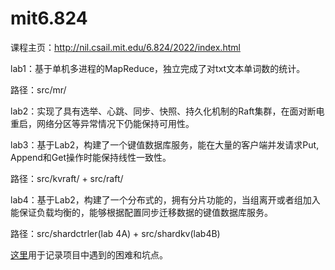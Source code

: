 # mit6.824
课程主页：http://nil.csail.mit.edu/6.824/2022/index.html

lab1：基于单机多进程的MapReduce，独立完成了对txt文本单词数的统计。

路径：src/mr/

lab2：实现了具有选举、心跳、同步、快照、持久化机制的Raft集群，在面对断电重启，网络分区等异常情况下仍能保持可用性。

lab3：基于Lab2，构建了一个键值数据库服务，能在大量的客户端并发请求Put, Append和Get操作时能保持线性一致性。

路径：src/kvraft/ + src/raft/

lab4：基于Lab2，构建了一个分布式的，拥有分片功能的，当组离开或者组加入能保证负载均衡的，能够根据配置同步迁移数据的键值数据库服务。

路径：src/shardctrler(lab 4A) + src/shardkv(lab4B)

[这里](https://github.com/jaychentank/Notes/blob/main/%E5%88%86%E5%B8%83%E5%BC%8F%E5%AD%A6%E4%B9%A0%E7%AC%94%E8%AE%B0.md)用于记录项目中遇到的困难和坑点。
